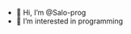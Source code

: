 - 👋 Hi, I’m @Salo-prog
- 👀 I’m interested in programming 

<!---
Salo-prog/Salo-prog is a ✨ special ✨ repository because its `README.md` (this file) appears on your GitHub profile.
